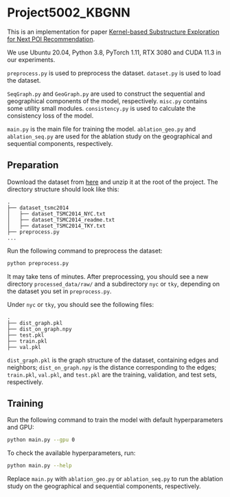 # Project5002_KBGNN

This is an implementation for paper [Kernel-based Substructure Exploration for Next POI Recommendation](https://arxiv.org/abs/2210.03969).

We use Ubuntu 20.04, Python 3.8, PyTorch 1.11, RTX 3080 and CUDA 11.3 in our experiments.

`preprocess.py` is used to preprocess the dataset. `dataset.py` is used to load the dataset.

`SeqGraph.py` and `GeoGraph.py` are used to construct the sequential and geographical components of the model, respectively. `misc.py` contains some utility small modules. `consistency.py` is used to calculate the consistency loss of the model.

`main.py` is the main file for training the model. `ablation_geo.py` and `ablation_seq.py` are used for the ablation study on the geographical and sequential components, respectively.

## Preparation

Download the dataset from [here](https://sites.google.com/site/yangdingqi/home/foursquare-dataset) and unzip it at the root of the project. The directory structure should look like this:

```
.
├── dataset_tsmc2014
│   ├── dataset_TSMC2014_NYC.txt
│   ├── dataset_TSMC2014_readme.txt
│   ├── dataset_TSMC2014_TKY.txt
├── preprocess.py
...
```

Run the following command to preprocess the dataset:

```bash
python preprocess.py
```

It may take tens of minutes. After preprocessing, you should see a new directory `processed_data/raw/` and a subdirectory `nyc` or `tky`, depending on the dataset you set in `preprocess.py`.

Under `nyc` or `tky`, you should see the following files:

```
.
├── dist_graph.pkl
├── dist_on_graph.npy
├── test.pkl
├── train.pkl
├── val.pkl
```

`dist_graph.pkl` is the graph structure of the dataset, containing edges and neighbors; `dist_on_graph.npy` is the distance corresponding to the edges; `train.pkl`, `val.pkl`, and `test.pkl` are the training, validation, and test sets, respectively.

## Training

Run the following command to train the model with default hyperparameters and GPU:

```bash
python main.py --gpu 0
```

To check the available hyperparameters, run:

```bash
python main.py --help
```

Replace `main.py` with `ablation_geo.py` or `ablation_seq.py` to run the ablation study on the geographical and sequential components, respectively.
